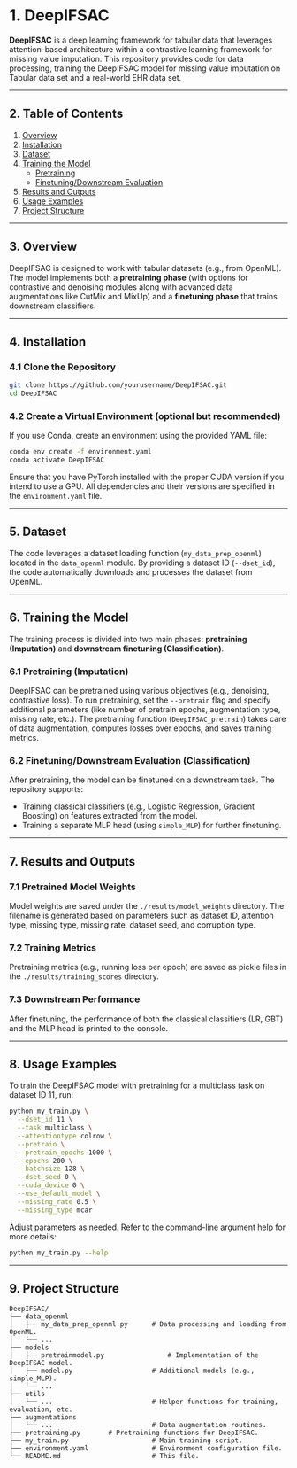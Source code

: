 # 1. DeepIFSAC

**DeepIFSAC** is a deep learning framework for tabular data that leverages attention-based architecture within a contrastive learning framework for missing value imputation. This repository provides code for data processing, training the DeepIFSAC model for missing value imputation on Tabular data set and a real-world EHR data set.

---

## 2. Table of Contents

1. [Overview](#3-overview)
2. [Installation](#4-installation)
3. [Dataset](#5-dataset)
4. [Training the Model](#6-training-the-model)
   - [Pretraining](#61-pretraining)
   - [Finetuning/Downstream Evaluation](#62-finetuningdownstream-evaluation)
5. [Results and Outputs](#7-results-and-outputs)
6. [Usage Examples](#8-usage-examples)
7. [Project Structure](#9-project-structure)

---

## 3. Overview

DeepIFSAC is designed to work with tabular datasets (e.g., from OpenML). The model implements both a **pretraining phase** (with options for contrastive and denoising modules along with advanced data augmentations like CutMix and MixUp) and a **finetuning phase** that trains downstream classifiers.

---

## 4. Installation

### 4.1 Clone the Repository

```bash
git clone https://github.com/yourusername/DeepIFSAC.git
cd DeepIFSAC
```

### 4.2 Create a Virtual Environment (optional but recommended)

If you use Conda, create an environment using the provided YAML file:

```bash
conda env create -f environment.yaml
conda activate DeepIFSAC
```

Ensure that you have PyTorch installed with the proper CUDA version if you intend to use a GPU. All dependencies and their versions are specified in the `environment.yaml` file.

---

## 5. Dataset

The code leverages a dataset loading function (`my_data_prep_openml`) located in the `data_openml` module. By providing a dataset ID (`--dset_id`), the code automatically downloads and processes the dataset from OpenML.

---

## 6. Training the Model

The training process is divided into two main phases: **pretraining (Imputation)** and **downstream finetuning (Classification)**.

### 6.1 Pretraining (Imputation)

DeepIFSAC can be pretrained using various objectives (e.g., denoising, contrastive loss). To run pretraining, set the `--pretrain` flag and specify additional parameters (like number of pretrain epochs, augmentation type, missing rate, etc.). The pretraining function (`DeepIFSAC_pretrain`) takes care of data augmentation, computes losses over epochs, and saves training metrics.

### 6.2 Finetuning/Downstream Evaluation (Classification)

After pretraining, the model can be finetuned on a downstream task. The repository supports:

- Training classical classifiers (e.g., Logistic Regression, Gradient Boosting) on features extracted from the model.
- Training a separate MLP head (using `simple_MLP`) for further finetuning.

---

## 7. Results and Outputs

### 7.1 Pretrained Model Weights

Model weights are saved under the `./results/model_weights` directory. The filename is generated based on parameters such as dataset ID, attention type, missing type, missing rate, dataset seed, and corruption type.

### 7.2 Training Metrics

Pretraining metrics (e.g., running loss per epoch) are saved as pickle files in the `./results/training_scores` directory.

### 7.3 Downstream Performance

After finetuning, the performance of both the classical classifiers (LR, GBT) and the MLP head is printed to the console.

---

## 8. Usage Examples

To train the DeepIFSAC model with pretraining for a multiclass task on dataset ID 11, run:

```bash
python my_train.py \
  --dset_id 11 \
  --task multiclass \
  --attentiontype colrow \
  --pretrain \
  --pretrain_epochs 1000 \
  --epochs 200 \
  --batchsize 128 \
  --dset_seed 0 \
  --cuda_device 0 \
  --use_default_model \
  --missing_rate 0.5 \
  --missing_type mcar
```

Adjust parameters as needed. Refer to the command-line argument help for more details:

```bash
python my_train.py --help
```

---

## 9. Project Structure

```
DeepIFSAC/
├── data_openml
│   ├── my_data_prep_openml.py      # Data processing and loading from OpenML.
│   └── ...
├── models
│   ├── pretrainmodel.py                # Implementation of the DeepIFSAC model.
│   ├── model.py                    # Additional models (e.g., simple_MLP).
│   └── ...
├── utils
│   └── ...                         # Helper functions for training, evaluation, etc.
├── augmentations
│   └── ...                         # Data augmentation routines.
├── pretraining.py       # Pretraining functions for DeepIFSAC.
├── my_train.py                     # Main training script.
├── environment.yaml                # Environment configuration file.
└── README.md                       # This file.
```

